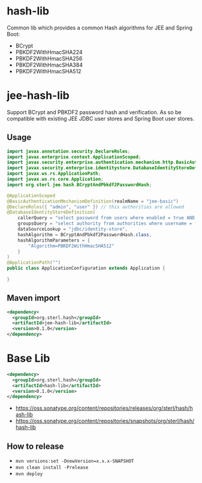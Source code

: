 # hash-lib

Common lib which provides a common Hash algorithms for JEE and Spring Boot:

- BCrypt
- PBKDF2WithHmacSHA224
- PBKDF2WithHmacSHA256
- PBKDF2WithHmacSHA384
- PBKDF2WithHmacSHA512

# jee-hash-lib

Support BCrypt and PBKDF2 password hash and verification. As so be compatible with existing JEE JDBC user stores and
Spring Boot user stores.

## Usage
```java
import javax.annotation.security.DeclareRoles;
import javax.enterprise.context.ApplicationScoped;
import javax.security.enterprise.authentication.mechanism.http.BasicAuthenticationMechanismDefinition;
import javax.security.enterprise.identitystore.DatabaseIdentityStoreDefinition;
import javax.ws.rs.ApplicationPath;
import javax.ws.rs.core.Application;
import org.sterl.jee.hash.BCryptAndPbkdf2PasswordHash;

@ApplicationScoped
@BasicAuthenticationMechanismDefinition(realmName = "jee-basic")
@DeclareRoles({ "admin", "user" }) // this authorities are allowed
@DatabaseIdentityStoreDefinition(
    callerQuery = "select password from users where enabled = true AND username = ?",
    groupsQuery = "select authority from authorities where username = ?",
    dataSourceLookup = "jdbc/identity-store",
    hashAlgorithm = BCryptAndPbkdf2PasswordHash.class,
    hashAlgorithmParameters = {
        "Algorithm=PBKDF2WithHmacSHA512"
    }
)
@ApplicationPath("")
public class ApplicationConfiguration extends Application {
    
}
```
## Maven import
```xml
<dependency>
  <groupId>org.sterl.hash</groupId>
  <artifactId>jee-hash-lib</artifactId>
  <version>0.1.0</version>
</dependency>
```

# Base Lib
```xml
<dependency>
  <groupId>org.sterl.hash</groupId>
  <artifactId>hash-lib</artifactId>
  <version>0.1.0</version>
</dependency>
```

- https://oss.sonatype.org/content/repositories/releases/org/sterl/hash/hash-lib
- https://oss.sonatype.org/content/repositories/snapshots/org/sterl/hash/hash-lib

## How to release

- `mvn versions:set -DnewVersion=x.x.x-SNAPSHOT`
- `mvn clean install -Prelease`
- `mvn deploy`